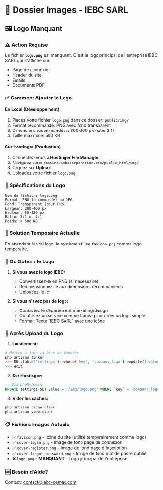 # 📁 Dossier Images - IEBC SARL

## 🖼️ Logo Manquant

### ⚠️ Action Requise

Le fichier **`logo.png`** est manquant. C'est le logo principal de l'entreprise IEBC SARL qui s'affiche sur:
- Page de connexion
- Header du site
- Emails
- Documents PDF

### ✅ Comment Ajouter le Logo

#### En Local (Développement)
1. Placez votre fichier `logo.png` dans ce dossier: `public/img/`
2. Format recommandé: PNG avec fond transparent
3. Dimensions recommandées: 300x100 px (ratio 3:1)
4. Taille maximale: 500 KB

#### Sur Hostinger (Production)
1. Connectez-vous à **Hostinger File Manager**
2. Naviguez vers: `domains/iebccorporation.com/public_html/img/`
3. Cliquez sur **Upload**
4. Uploadez votre fichier `logo.png`

### 📐 Spécifications du Logo

```
Nom du fichier: logo.png
Format: PNG (recommandé) ou JPG
Fond: Transparent (pour PNG)
Largeur: 300-400 px
Hauteur: 80-120 px
Ratio: 3:1 ou 4:1
Poids: < 500 KB
```

### 🔄 Solution Temporaire Actuelle

En attendant le vrai logo, le système utilise **`favicon.png`** comme logo temporaire.

### 🎨 Où Obtenir le Logo

1. **Si vous avez le logo IEBC:**
   - Convertissez-le en PNG (si nécessaire)
   - Redimensionnez-le aux dimensions recommandées
   - Uploadez-le ici

2. **Si vous n'avez pas de logo:**
   - Contactez le département marketing/design
   - Ou utilisez un service comme Canva pour créer un logo simple
   - Format: Texte "IEBC SARL" avec une icône

### 🔧 Après Upload du Logo

1. **Localement:**
```bash
# Mettre à jour la base de données
php artisan tinker
>>> DB::table('settings')->where('key', 'company_logo')->update(['value' => '/img/logo.png']);
>>> exit
```

2. **Sur Hostinger:**
```sql
-- Via phpMyAdmin
UPDATE settings SET value = '/img/logo.png' WHERE `key` = 'company_logo';
```

3. **Vider les caches:**
```bash
php artisan cache:clear
php artisan view:clear
```

### 📋 Fichiers Images Actuels

- ✅ `favicon.png` - Icône du site (utilisé temporairement comme logo)
- ✅ `cover-login.png` - Image de fond page de connexion
- ✅ `cover-register.png` - Image de fond page d'inscription
- ✅ `cover-forgot-password.png` - Image de fond mot de passe oublié
- ❌ `logo.png` - **MANQUANT** - Logo principal de l'entreprise

### 🆘 Besoin d'Aide?

Contact: contact@iebc-cemac.com
